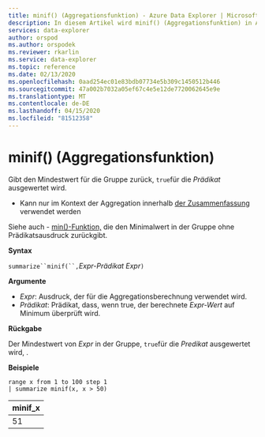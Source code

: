 ```yaml
---
title: minif() (Aggregationsfunktion) - Azure Data Explorer | Microsoft Docs
description: In diesem Artikel wird minif() (Aggregationsfunktion) in Azure Data Explorer beschrieben.
services: data-explorer
author: orspod
ms.author: orspodek
ms.reviewer: rkarlin
ms.service: data-explorer
ms.topic: reference
ms.date: 02/13/2020
ms.openlocfilehash: 0aad254ec01e83bdb07734e5b309c1450512b446
ms.sourcegitcommit: 47a002b7032a05ef67c4e5e12de7720062645e9e
ms.translationtype: MT
ms.contentlocale: de-DE
ms.lasthandoff: 04/15/2020
ms.locfileid: "81512358"
---
```

# <a name="minif-aggregation-function"></a>minif() (Aggregationsfunktion)

Gibt den Mindestwert für die Gruppe zurück, `true`für die *Prädikat* ausgewertet wird.

* Kann nur im Kontext der Aggregation innerhalb [der Zusammenfassung](summarizeoperator.md) verwendet werden

Siehe auch - [min()-Funktion,](min-aggfunction.md) die den Minimalwert in der Gruppe ohne Prädikatsausdruck zurückgibt.

**Syntax**

`summarize``minif(``,`*Expr-Prädikat* *Expr*`)`

**Argumente**

* *Expr*: Ausdruck, der für die Aggregationsberechnung verwendet wird.
* *Prädikat*: Prädikat, dass, wenn true, der berechnete *Expr-Wert* auf Minimum überprüft wird.

**Rückgabe**

Der Mindestwert von *Expr* in der Gruppe, `true`für die *Predikat* ausgewertet wird, .

**Beispiele**

```kusto
range x from 1 to 100 step 1
| summarize minif(x, x > 50)
```

|minif_x|
|---|
|51|